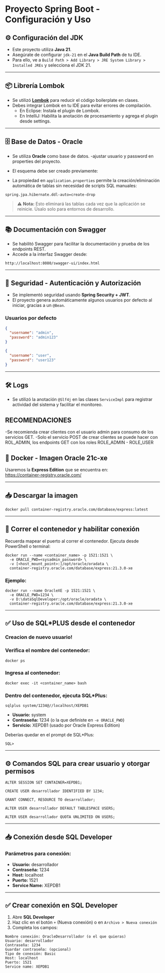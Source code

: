 # Proyecto Spring Boot - Configuración y Uso

## ⚙️ Configuración del JDK

- Este proyecto utiliza **Java 21**.  
- Asegúrate de configurar `jdk-21` en el **Java Build Path** de tu IDE.
- Para ello, ve a `Build Path > Add Library > JRE System Library > Installed JREs` y selecciona el JDK 21.

---

## 📦 Librería Lombok

- Se utilizó **[Lombok](https://projectlombok.org/)** para reducir el código boilerplate en clases.
- Debes integrar Lombok en tu IDE para evitar errores de compilación.
  - En Eclipse: Instala el plugin de Lombok.
  - En IntelliJ: Habilita la anotación de procesamiento y agrega el plugin desde settings.

---

## 🗄️ Base de Datos - Oracle

- Se utiliza **Oracle** como base de datos.
-ajustar usuario y password en properties del proyecto.
- El esquema debe ser creado previamente:

- La propiedad en `application.properties` permite la creación/eliminación automática de tablas sin necesidad de scripts SQL manuales:

```properties
spring.jpa.hibernate.ddl-auto=create-drop
```

> ⚠️ **Nota:** Esto eliminará las tablas cada vez que la aplicación se reinicie. Úsalo solo para entornos de desarrollo.

---

## 📚 Documentación con Swagger

- Se habilitó Swagger para facilitar la documentación y prueba de los endpoints REST.
- Accede a la interfaz Swagger desde:

```
http://localhost:8080/swagger-ui/index.html
```

---

## 🔐 Seguridad - Autenticación y Autorización

- Se implementó seguridad usando **Spring Security + JWT**.
- El proyecto genera automáticamente algunos usuarios por defecto al iniciar, gracias a un `@Bean`.

### Usuarios por defecto

```json
{
  "username": "admin",
  "password": "admin123"
}
```

```json
{
  "username": "user",
  "password": "user123"
}
```

---

## 🛠️ Logs

- Se utilizó la anotación `@Slf4j` en las clases `ServiceImpl` para registrar actividad del sistema y facilitar el monitoreo.

## RECOMENDACIONES
-Se recomienda crear clientes con el usuario admin para consumo de los servicios GET.
-Solo el servicio POST de crear clientes se puede hacer con ROL_ADMIN, los endpoints GET con los roles ROLE_ADMIN - ROLE_USER


## 🐳 Docker - Imagen Oracle 21c-xe

Usaremos la **Express Edition** que se encuentra en:  
https://container-registry.oracle.com/

---

## 📥 Descargar la imagen

```
docker pull container-registry.oracle.com/database/express:latest
```

---

## 🚀 Correr el contenedor y habilitar conexión

Recuerda mapear el puerto al correr el contenedor. Ejecuta desde PowerShell o terminal:

```
docker run --name <container_name> -p 1521:1521 \
  -e ORACLE_PWD=<sysadmin_password> \
  -v [<host_mount_point>:]/opt/oracle/oradata \
  container-registry.oracle.com/database/express:21.3.0-xe
```

### Ejemplo:

```
docker run --name OracleXE -p 1521:1521 \
  -e ORACLE_PWD=1234 \
  -v D:\dataSqlDeveloper:/opt/oracle/oradata \
  container-registry.oracle.com/database/express:21.3.0-xe
```

---

## ✅ Uso de SQL*PLUS desde el contenedor

### Creacion de nuevo usuario!

### Verifica el nombre del contenedor:

```
docker ps
```

### Ingresa al contenedor:

```
docker exec -it <container_name> bash
```

### Dentro del contenedor, ejecuta SQL*Plus:

```
sqlplus system/1234@//localhost/XEPDB1
```

- **Usuario:** system  
- **Contraseña:** 1234 (o la que definiste en `-e ORACLE_PWD`)  
- **Servicio:** XEPDB1 (usado por Oracle Express Edition)

Deberías quedar en el prompt de SQL*Plus:

```
SQL>
```

---

## ⚙️ Comandos SQL para crear usuario y otorgar permisos

```
ALTER SESSION SET CONTAINER=XEPDB1;

CREATE USER desarrollador IDENTIFIED BY 1234;

GRANT CONNECT, RESOURCE TO desarrollador;

ALTER USER desarrollador DEFAULT TABLESPACE USERS;

ALTER USER desarrollador QUOTA UNLIMITED ON USERS;
```

---

## 📥 Conexión desde SQL Developer

### Parámetros para conexión:

- **Usuario:** desarrollador  
- **Contraseña:** 1234  
- **Host:** localhost  
- **Puerto:** 1521  
- **Service Name:** XEPDB1

---

## ✅ Crear conexión en SQL Developer

1. Abre **SQL Developer**
2. Haz clic en el botón `+` (Nueva conexión) o en `Archivo > Nueva conexión`
3. Completa los campos:

```
Nombre conexión: OracleDesarrollador (o el que quieras)
Usuario: desarrollador
Contraseña: 1234
Guardar contraseña: (opcional)
Tipo de conexión: Basic
Host: localhost
Puerto: 1521
Service name: XEPDB1
```




